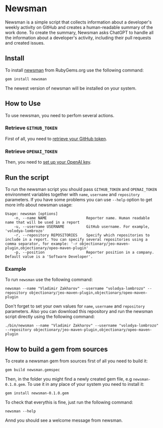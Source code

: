 # Newsman 

Newsman is a simple script that collects information about a developer's weekly activity on GitHub and creates a human-readable summary of the work done. To create the summary, Newsman asks ChatGPT to handle all the information about a developer's activity, including their pull requests and created issues.

## Install

To install [newsman](https://rubygems.org/gems/newsman) from RubyGems.org use the following command:
```shell
gem install newsman
```
The newest version of newsman will be installed on your system.

## How to Use

To use newsman, you need to perfom several actions. 

### Retrieve `GITHUB_TOKEN`

First of all, you need to [retrieve your GitHub token](https://docs.github.com/en/authentication/keeping-your-account-and-data-secure/managing-your-personal-access-tokens).

### Retrieve `OPENAI_TOKEN`

Then, you need to [set up your OpenAI key](https://platform.openai.com/docs/quickstart?context=curl).

## Run the script

To run the newsman script you should pass `GITHUB_TOKEN` and `OPENAI_TOKEN` environment variables together with `name`, `username` and `repository` parameters.
If you have some problems you can use `--help` option to get more info about newsman usage:
```shell
Usage: newsman [options]
    -n, --name NAME                  Reporter name. Human readable name that will be used in a report
    -u, --username USERNAME          GitHub username. For example, 'volodya-lombrozo'
    -r, --repository REPOSITORIES    Specify which repositories to include in a report. You can specify several repositories using a comma separator, for example: '-r objectionary/jeo-maven-plugin,objectionary/opeo-maven-plugin'
    -p, --position                   Reporter position in a company. Default value is a 'Software Developer'.
```

### Example
To run `newsman` use the following command:
```shell
newsman --name "Vladimir Zakharov" --username "volodya-lombrozo" --repository objectionary/jeo-maven-plugin,objectionary/opeo-maven-plugin
```

Don't forget to set your own values for `name`, `username` and `repository` parameters.
Also you can download this repository and run the newsman script directly using the following command:
```shell
./bin/newsman --name "Vladimir Zakharov" --username "volodya-lombrozo" --repository objectionary/jeo-maven-plugin,objectionary/opeo-maven-plugin
```

## How to build a gem from sources

To create a newsman gem from sources first of all you need to build it:
```shell
gem build newsman.gemspec
```
Then, in the folder you might find a newly created gem file, e.g `newsman-0.1.0.gem`.
To use it in any place of your system you need to install it:
```shell
gem install newsman-0.1.0.gem
```
To check that everythis is fine, just run the following command:
```
newsman --help
```
Annd you should see a welcome message from newsman.
